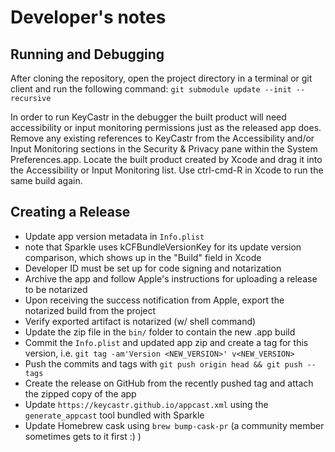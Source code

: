 # Developer's notes

## Running and Debugging

After cloning the repository, open the project directory in a terminal or git client and run the following command: `git submodule update --init --recursive`

In order to run KeyCastr in the debugger the built product will need accessibility or input monitoring permissions just as the released app does. Remove any existing references to KeyCastr from the Accessibility and/or Input Monitoring sections in the Security & Privacy pane within the System Preferences.app. Locate the built product created by Xcode and drag it into the Accessibility or Input Monitoring list. Use ctrl-cmd-R in Xcode to run the same build again.

## Creating a Release
 - Update app version metadata in `Info.plist`
  - note that Sparkle uses kCFBundleVersionKey for its update version comparison, which shows up in the "Build" field in Xcode
 - Developer ID must be set up for code signing and notarization
 - Archive the app and follow Apple's instructions for uploading a release to be notarized
 - Upon receiving the success notification from Apple, export the notarized build from the project
 - Verify exported artifact is notarized (w/ shell command)
 - Update the zip file in the `bin/` folder to contain the new .app build
 - Commit the `Info.plist` and updated app zip and create a tag for this version, i.e. `git tag -am'Version <NEW_VERSION>' v<NEW_VERSION>`
 - Push the commits and tags with `git push origin head && git push --tags`
 - Create the release on GitHub from the recently pushed tag and attach the zipped copy of the app
 - Update `https://keycastr.github.io/appcast.xml` using the `generate_appcast` tool bundled with Sparkle
 - Update Homebrew cask using `brew bump-cask-pr` (a community member sometimes gets to it first :) )
